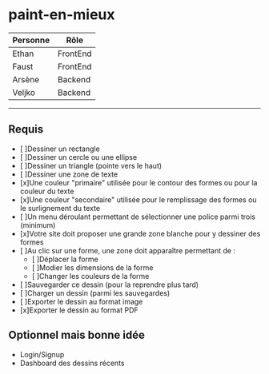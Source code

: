 # paint-en-mieux

| Personne | Rôle     |
| -------- | -------- |
| Ethan    | FrontEnd |
| Faust    | FrontEnd |
| Arsène   | Backend  |
| Veljko   | Backend  |

---

## Requis

- [ ]Dessiner un rectangle
- [ ]Dessiner un cercle ou une ellipse
- [ ]Dessiner un triangle (pointe vers le haut)
- [ ]Dessiner une zone de texte
- [x]Une couleur "primaire" utilisée pour le contour des formes ou pour la couleur du texte
- [x]Une couleur "secondaire" utilisée pour le remplissage des formes ou le surlignement du texte
- [ ]Un menu déroulant permettant de sélectionner une police parmi trois (minimum)
- [x]Votre site doit proposer une grande zone blanche pour y dessiner des formes
- [ ]Au clic sur une forme, une zone doit apparaître permettant de :
  - [ ]Déplacer la forme
  - [ ]Modier les dimensions de la forme
  - [ ]Changer les couleurs de la forme
- [ ]Sauvegarder ce dessin (pour la reprendre plus tard)
- [ ]Charger un dessin (parmi les sauvegardes)
- [ ]Exporter le dessin au format image
- [x]Exporter le dessin au format PDF

## Optionnel mais bonne idée

- Login/Signup
- Dashboard des dessins récents
